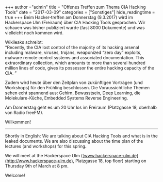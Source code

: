 +++
author ="admin"
title = "Offenes Treffen zum Thema CIA Hacking Tools"
date = "2017-03-09"
categories = ["Sonstiges"]
hide_readingtime = true
+++
Beim Hacker-treffen am Donnerstag (9.3.2017) wird im Hackerspace Ulm (Freiraum) über CIA Hacking Tools gesprochen. Wir schauen was bisher publiziert wurde (fast 8000 Dokumente) und was vielleicht noch kommen wird.

Wikileaks schreibt:  
“Recently, the CIA lost control of the majority of its hacking arsenal including malware, viruses, trojans, weaponized “zero day” exploits, malware remote control systems and associated documentation. This extraordinary collection, which amounts to more than several hundred million lines of code, gives its possessor the entire hacking capacity of the CIA. ”

Zudem wird heute über den Zeitplan von zukünftigen Vorträgen (und Workshops) für den Frühling beschlossen. Die Voraussichtliche Themen sehen echt spannend aus: Gehirn, Bewusstsein, Deep Learning, die Molekulare-Küche, Embedded Systems Reverse Engineering.

Am Donnerstag geht es um 20 Uhr los im Freiraum (Platzgasse 18, oberhalb von Radio freeFM).

Willkommen!
***

Shortly in English: We are talking about CIA Hacking Tools and what is in the leaked documents. We are also discussing about the time plan of the lectures (and workshops) for this spring.

We will meet at the Hackerspace Ulm ([www.hackerspace-ulm.de](http://www.hackerspace-ulm.de), Platzgasse 18, top floor) starting on Thursday 9th of March at 8 pm.

Welcome!
